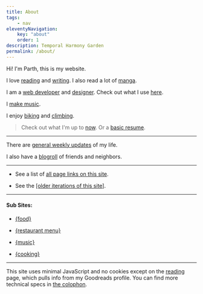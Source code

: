 ```yaml
---
title: About
tags:
    - nav
eleventyNavigation:
    key: "about"
    order: 1
description: Temporal Harmony Garden
permalink: /about/
---
```

Hi! I'm Parth, this is my website. 

I love [reading](/reading) and [writing](/writing). I also read a lot of [manga](/manga).

I am a [web developer](/code) and [designer](/design). Check out what I use [here](/uses).

I [make music](/music).

I enjoy [biking](/biking) and [climbing](/climbing).

> Check out what I'm up to [now](/now). Or a [basic resume](/resume).

---

There are [general weekly updates](/weeknotes) of my life.

I also have a [blogroll](/blogroll) of friends and neighbors.

---

- See a list of [all page links on this site](/linklist).

- See the [[older iterations of this site]](/sitearchive).

---

#### Sub Sites:

- [{food}](https://food.parth.ninja)

- [{restaurant menu}](https://rasoi.parth.ninja)

- [{music}](https://music.parth.ninja)

- [{cooking}](https://cooks.parth.ninja/)

---

This site uses minimal JavaScript and no cookies except on the [reading](/reading) page, which pulls info from my Goodreads profile. You can find more technical specs in [the colophon](/colophon).
